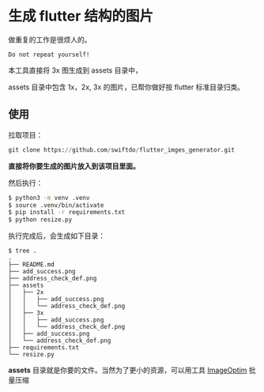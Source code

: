 # 生成 flutter 结构的图片

做重复的工作是很烦人的。

```
Do not repeat yourself!
```

本工具直接将 3x 图生成到 assets 目录中，

assets 目录中包含 1x，2x, 3x 的图片，已帮你做好按 flutter 标准目录归类。

## 使用

拉取项目：

```py
git clone https://github.com/swiftdo/flutter_imges_generator.git
```

**直接将你要生成的图片放入到该项目里面。**

然后执行：

```sh
$ python3 -m venv .venv 
$ source .venv/bin/activate
$ pip install -r requirements.txt
$ python resize.py
```


执行完成后，会生成如下目录：

```
$ tree .
.
├── README.md
├── add_success.png
├── address_check_def.png
├── assets
│   ├── 2x
│   │   ├── add_success.png
│   │   └── address_check_def.png
│   ├── 3x
│   │   ├── add_success.png
│   │   └── address_check_def.png
│   ├── add_success.png
│   └── address_check_def.png
├── requirements.txt
└── resize.py
```

**assets** 目录就是你要的文件。当然为了更小的资源，可以用工具 [ImageOptim](https://imageoptim.com/mac) 批量压缩